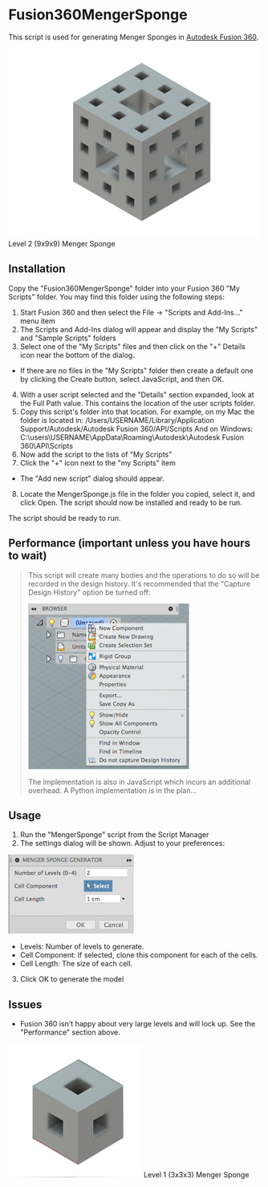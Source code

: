# Fusion360MengerSponge

This script is used for generating Menger Sponges in [Autodesk Fusion 360](http://fusion360.autodesk.com/).

![Image of Menger Sponge Sample](./resources/MengerSponge_9x9x9.png)
Level 2 (9x9x9) Menger Sponge

## Installation

Copy the "Fusion360MengerSponge" folder into your Fusion 360 "My Scripts" folder. You may find this folder using the following steps:

1. Start Fusion 360 and then select the File -> "Scripts and Add-Ins..." menu item
2. The Scripts and Add-Ins dialog will appear and display the "My Scripts" and "Sample Scripts" folders
3. Select one of the "My Scripts" files and then click on the "+" Details icon near the bottom of the dialog.
  - If there are no files in the "My Scripts" folder then create a default one by clicking the Create button, select JavaScript, and then OK.
4. With a user script selected and the "Details" section expanded, look at the Full Path value.  This contains the location of the user scripts folder.
5. Copy this script's folder into that location.
  For example, on my Mac the folder is located in:
    /Users/USERNAME/Library/Application Support/Autodesk/Autodesk Fusion 360/API/Scripts
  And on Windows:
    C:\users\USERNAME\AppData\Roaming\Autodesk\Autodesk Fusion 360\API\Scripts
6. Now add the script to the lists of "My Scripts"
7. Click the "+" icon next to the "my Scripts" item
  - The "Add new script" dialog should appear.
8. Locate the MengerSponge.js file in the folder you copied, select it, and click Open. The script should now be installed and ready to be run.

The script should be ready to run.

## Performance (important unless you have hours to wait)

> This script will create many bodies and the operations to do so will be recorded in the design history.  It's recommended that the "Capture Design History" option be turned off:
> 
> ![Capture design history menu](./resources/CaptureDesignHistoryMenu.png)
>
> The implementation is also in JavaScript which incurs an additional overhead.  A Python implementation is in the plan...

## Usage

1. Run the "MengerSponge" script from the Script Manager
2. The settings dialog will be shown.  Adjust to your preferences:

  ![Image of Menger Sponge Settings](./resources/MengerSpongeDialog.png)

  - Levels: Number of levels to generate.
  - Cell Component: If selected, clone this component for each of the cells.
  - Cell Length: The size of each cell.
3. Click OK to generate the model

## Issues

- Fusion 360 isn't happy about very large levels and will lock up.  See the "Performance" section above.

![Image of Menger Sponge Sample](./resources/MengerSponge.png)
Level 1 (3x3x3) Menger Sponge
